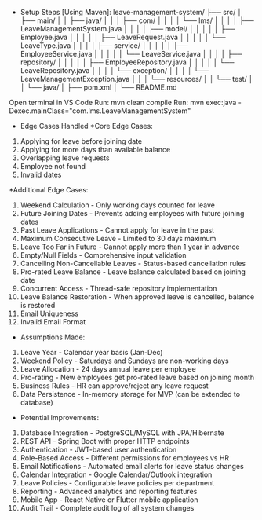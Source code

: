 - Setup Steps [Using Maven]:
leave-management-system/
├── src/
│   ├── main/
│   │   ├── java/
│   │   │   ├── com/
│   │   │   │   └── lms/
│   │   │   │       ├── LeaveManagementSystem.java
│   │   │   │       ├── model/
│   │   │   │       │   ├── Employee.java
│   │   │   │       │   ├── LeaveRequest.java
│   │   │   │       │   └── LeaveType.java
│   │   │   │       ├── service/
│   │   │   │       │   ├── EmployeeService.java
│   │   │   │       │   └── LeaveService.java
│   │   │   │       ├── repository/
│   │   │   │       │   ├── EmployeeRepository.java
│   │   │   │       │   └── LeaveRepository.java
│   │   │   │       └── exception/
│   │   │   │           └── LeaveManagementException.java
│   │   │   └── resources/
│   │   └── test/
│   │       └── java/
│   ├── pom.xml 
│   └── README.md

Open terminal in VS Code
Run: mvn clean compile
Run: mvn exec:java -Dexec.mainClass="com.lms.LeaveManagementSystem"

- Edge Cases Handled
*Core Edge Cases:
1. Applying for leave before joining date 
2. Applying for more days than available balance 
3. Overlapping leave requests
4. Employee not found 
5. Invalid dates 

*Additional Edge Cases:
1. Weekend Calculation - Only working days counted for leave
2. Future Joining Dates - Prevents adding employees with future joining dates
3. Past Leave Applications - Cannot apply for leave in the past
4. Maximum Consecutive Leave - Limited to 30 days maximum
5. Leave Too Far in Future - Cannot apply more than 1 year in advance
6. Empty/Null Fields - Comprehensive input validation
7. Cancelling Non-Cancellable Leaves - Status-based cancellation rules
8. Pro-rated Leave Balance - Leave balance calculated based on joining date
10. Concurrent Access - Thread-safe repository implementation
11. Leave Balance Restoration - When approved leave is cancelled, balance is restored
12. Email Uniqueness 
13. Invalid Email Format 

- Assumptions Made:
1. Leave Year - Calendar year basis (Jan-Dec)
2. Weekend Policy - Saturdays and Sundays are non-working days
3. Leave Allocation - 24 days annual leave per employee
4. Pro-rating - New employees get pro-rated leave based on joining month
5. Business Rules - HR can approve/reject any leave request
6. Data Persistence - In-memory storage for MVP (can be extended to database)

- Potential Improvements:
1. Database Integration - PostgreSQL/MySQL with JPA/Hibernate
2. REST API - Spring Boot with proper HTTP endpoints
3. Authentication - JWT-based user authentication
4. Role-Based Access - Different permissions for employees vs HR
5. Email Notifications - Automated email alerts for leave status changes
6. Calendar Integration - Google Calendar/Outlook integration
7. Leave Policies - Configurable leave policies per department
8. Reporting - Advanced analytics and reporting features
9. Mobile App - React Native or Flutter mobile application
10. Audit Trail - Complete audit log of all system changes
